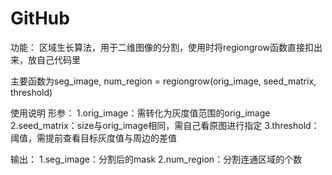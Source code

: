 # GitHub
功能：
区域生长算法，用于二维图像的分割，使用时将regiongrow函数直接扣出来，放自己代码里

主要函数为seg_image, num_region = regiongrow(orig_image, seed_matrix, threshold)

使用说明
形参：
1.orig_image：需转化为灰度值范围的orig_image
2.seed_matrix：size与orig_image相同，需自己看原图进行指定
3.threshold：阈值，需提前查看目标灰度值与周边的差值

输出：
1.seg_image：分割后的mask
2.num_region：分割连通区域的个数